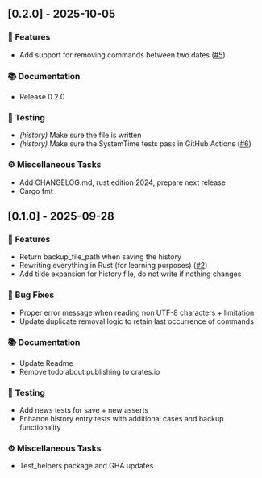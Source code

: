 ## [0.2.0] - 2025-10-05

### 🚀 Features

- Add support for removing commands between two dates ([#5](https://github.com/haidaraM/zsh-history-cleaner/pull/5))

### 📚 Documentation

- Release 0.2.0

### 🧪 Testing

- *(history)* Make sure the file is written
- *(history)* Make sure the SystemTime tests pass in GitHub Actions ([#6](https://github.com/haidaraM/zsh-history-cleaner/pull/6))

### ⚙️ Miscellaneous Tasks

- Add CHANGELOG.md, rust edition 2024, prepare next release
- Cargo fmt

## [0.1.0] - 2025-09-28

### 🚀 Features

- Return backup_file_path when saving the history
- Rewriting everything in Rust (for learning purposes) ([#2](https://github.com/haidaraM/zsh-history-cleaner/pull/2))
- Add tilde expansion for history file, do not write if nothing changes

### 🐛 Bug Fixes

- Proper error message when reading non UTF-8 characters + limitation
- Update duplicate removal logic to retain last occurrence of commands

### 📚 Documentation

- Update Readme
- Remove todo about publishing to crates.io

### 🧪 Testing

- Add news tests for save + new asserts
- Enhance history entry tests with additional cases and backup functionality

### ⚙️ Miscellaneous Tasks

- Test_helpers package and GHA updates

<!-- generated by git-cliff -->
